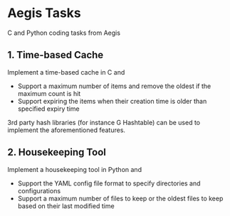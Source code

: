 # Aegis Tasks

C and Python coding tasks from Aegis

## 1. Time-based Cache

Implement a time-based cache in C and
- Support a maximum number of items and remove the oldest if the maximum count 
  is hit
- Support expiring the items when their creation time is older than specified 
  expiry time

3rd party hash libraries (for instance G Hashtable) can be used to implement the
aforementioned features.

## 2. Housekeeping Tool

Implement a housekeeping tool in Python and
- Support the YAML config file format to specify directories and configurations
- Support a maximum number of files to keep or the oldest files to keep based on 
  their last modified time
